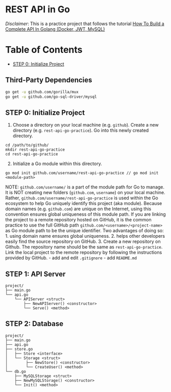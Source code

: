 # REST API in Go

*Disclaimer*: This is a practice project that follows the tutorial [How To Build a Complete API In Golang (Docker, JWT, MySQL)](https://www.youtube.com/watch?v=2JNUmzuBNV0&list=WL&index=10&t=432s&ab_channel=Tiago)

# Table of Contents
* [STEP 0: Initialize Project](#step-0-initialize-project)

## Third-Party Dependencies
```bash
go get -u github.com/gorilla/mux
go get -u github.com/go-sql-driver/mysql
```



## STEP 0: Initialize Project
1. Choose a directory on your local machine (e.g. `github`). Create a new directory (e.g. `rest-api-go-practice`). Go into this newly created directory.
```
cd /path/to/github/
mkdir rest-api-go-practice
cd rest-api-go-practice
```
2.  Initialize a Go module within this directory.
```
go mod init github.com/username/rest-api-go-practice // go mod init <module-path>
```
NOTE: `github.com/username/` is a part of the module path for Go to manage. It is NOT creating new folders (`github.com`, `username`) on your local machine. Rather, `github.com/username/rest-api-go-practice` is used within the Go ecosystem to help Go uniquely identify this project (aka module). Because domain names (e.g. `github.com`) are unique on the Internet, using this convention ensures global uniqueness of this module path. If you are linking the project to a remote repository hosted on GitHub, it is the common practice to use the full GitHub path `github.com/<username>/<project-name>` as Go module path to be the unique identifier. Two advantages of doing so: 1. using domain name ensures global uniqueness. 2. helps other developers easily find the source repository on GitHub. 
3. Create a new repository on Github. The repository name should be the same as `rest-api-go-practice`. Link the local project to the remote repository by following the instructions provided by GitHub.
    - add and edit `.gitignore`
    - add `README.md`

## STEP 1: API Server
```
project/
├── main.go
└── api.go
    └── APIServer <struct>
        ├── NewAPIServer() <constructor>
        └── Serve() <method>
```
## STEP 2: Database
```
project/
├── main.go
├── api.go
├── store.go
│   ├── Store <interface>
│   └── Storage <struct>
│        ├── NewStore() <constructor>
│        └── CreateUser() <method>
└── db.go
    ├── MySQLStorage <struct>
    ├── NewMySQLStorage() <constructor>
    └── Init() <method>
```